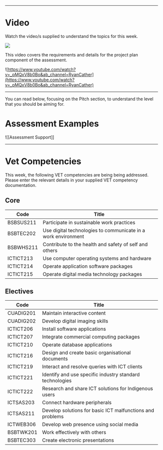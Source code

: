 

---

# Video

Watch the video/s supplied to understand the topics for this week.

![](https://www.youtube.com/watch?v=lx0YizmIRMY&feature=youtu.be&ab_channel=RyanCather)

This video covers the requirements and details for the project plan component of the assessment.

![https://www.youtube.com/watch?v=_pMQxV8b0Bo&ab_channel=RyanCather](https://www.youtube.com/watch?v=_pMQxV8b0Bo&ab_channel=RyanCather)

---

You can read below, focusing on the Pitch section, to understand the level that you should be aiming for.

# Assessment Examples

![[Assessment Support]]

---

# Vet Competencies

This week, the following VET competencies are being being addressed. Please enter the relevant details in your supplied VET competency documentation.

## Core

|Code|Title|
|---|---|
|BSBSUS211|Participate in sustainable work practices|
|BSBTEC202|Use digital technologies to communicate in a work environment|
|BSBWHS211|Contribute to the health and safety of self and others|
|ICTICT213|Use computer operating systems and hardware|
|ICTICT214|Operate application software packages|
|ICTICT215|Operate digital media technology packages|

## Electives

|Code|Title|
|---|---|
|CUADIG201|Maintain interactive content|
|CUADIG202|Develop digital imaging skills|
|ICTICT206|Install software applications|
|ICTICT207|Integrate commercial computing packages|
|ICTICT210|Operate database applications|
|ICTICT216|Design and create basic organisational documents|
|ICTICT219|Interact and resolve queries with ICT clients|
|ICTICT221|Identify and use specific industry standard technologies|
|ICTICT222|Research and share ICT solutions for Indigenous users|
|ICTSAS203|Connect hardware peripherals|
|ICTSAS211|Develop solutions for basic ICT malfunctions and problems|
|ICTWEB306|Develop web presence using social media|
|BSBTWK201|Work effectively with others|
|BSBTEC303|Create electronic presentations|